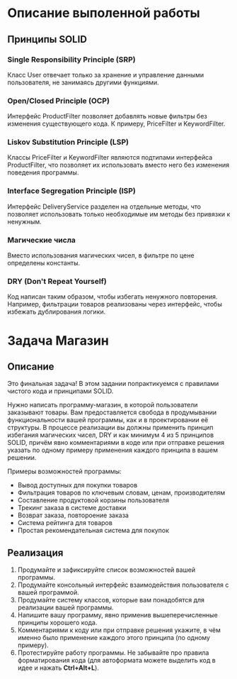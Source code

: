 # Описание выполенной работы

## Принципы SOLID

### Single Responsibility Principle (SRP)
Класс User отвечает только за хранение и управление данными пользователя, не занимаясь другими функциями.
### Open/Closed Principle (OCP)
Интерфейс ProductFilter позволяет добавлять новые фильтры без изменения существующего кода. К примеру, PriceFilter и KeywordFilter.
### Liskov Substitution Principle (LSP)
Классы PriceFilter и KeywordFilter являются подтипами интерфейса ProductFilter, что позволяет их использовать вместо него без изменения поведения программы.
### Interface Segregation Principle (ISP)
Интерфейс DeliveryService разделен на отдельные методы, что позволяет использовать только необходимые им методы без привязки к ненужным.
### Магические числа
Вместо использования магических чисел, в фильтре по цене  определены константы.
### DRY (Don't Repeat Yourself)
Код написан таким образом, чтобы избегать ненужного повторения. Например, фильтрации товаров реализованы через интерфейс, чтобы избежать дублирования логики.


# Задача Магазин

## Описание
Это финальная задача! В этом задании попрактикуемся с правилами чистого кода и принципами SOLID.

Нужно написать программу-магазин, в которой пользователи заказывают товары. Вам предоставляется свобода в продумывании функциональности вашей программы, как и в проектировании её структуры. В процессе реализации вы должны применить принцип избегания магических чисел, DRY и как минимум 4 из 5 принципов SOLID, причём явно комментариями в коде или при отправке решения указать по одному примеру применения каждого принципа в вашем решении.

Примеры возможностей программы:
* Вывод доступных для покупки товаров
* Фильтрация товаров по ключевым словам, ценам, производителям
* Составление продуктовой корзины пользователя
* Трекинг заказа в системе доставки
* Возврат заказа, повтороение заказа
* Система рейтинга для товаров
* Простая рекомендательная система для покупок

## Реализация
1. Продумайте и зафиксируйте список возможностей вашей программы.
2. Продумайте консольный интерфейс взаимодействия пользователя с вашей программой.
3. Продумайте систему классов, которые вам понадобятся для реализации вашей программы.
4. Напишите вашу программу, явно применив вышеперечисленные принципы хорошего кода.
5. Комментариями к коду или при отправке решения укажите, в чём именно было применение каждого этого принципа (по одному примеру).
6. Протестируйте работу программы. Не забывайте про правила форматирования кода (для автоформата можете выделить код в идее и нажать **Ctrl+Alt+L**).